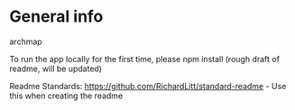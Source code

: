 # General info
archmap 

To run the app locally for the first time, please npm install (rough draft of readme, will be updated)

Readme Standards:
https://github.com/RichardLitt/standard-readme - Use this when creating the readme
